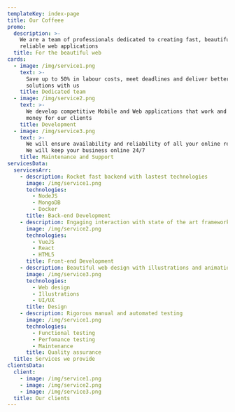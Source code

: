 ```yaml
---
templateKey: index-page
title: Our Coffeee
promo:
  description: >-
    We are a team of professionals dedicated to creating fast, beautiful and
    reliable web applications
  title: For the beautiful web
cards:
  - image: /img/service1.png
    text: >-
      Save up to 50% in labour costs, meet deadlines and deliver better
      solutions with us
    title: Dedicated team
  - image: /img/service2.png
    text: >-
      We develop competitive Mobile and Web applications that work and make
      money for our clients
    title: Development
  - image: /img/service3.png
    text: >-
      We will ensure availability and reliability of all your online resorces.
      We will keep your business online 24/7
    title: Maintenance and Support
servicesData:
  servicesArr:
    - description: Rocket fast backend with lastest technologies
      image: /img/service1.png
      technologies:
        - NodeJS
        - MongoDB
        - Docker
      title: Back-end Development
    - description: Engaging interaction with state of the art frameworks
      image: /img/service2.png
      technologies:
        - VueJS
        - React
        - HTML5
      title: Front-end Development
    - description: Beautiful web design with illustrations and animation
      image: /img/service3.png
      technologies:
        - Web design
        - Illustrations
        - UI/UX
      title: Design
    - description: Rigorous manual and automated testing
      image: /img/service1.png
      technologies:
        - Functional testing
        - Perfomance testing
        - Maintenance
      title: Quality assurance
  title: Services we provide
clientsData:
  client:
    - image: /img/service1.png
    - image: /img/service2.png
    - image: /img/service3.png
  title: Our clients
---
```


